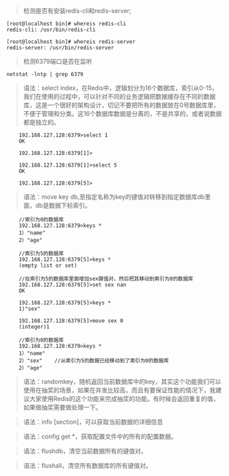 

>检测是否有安装redis-cli和redis-server;

    [root@localhost bin]# whereis redis-cli
    redis-cli: /usr/bin/redis-cli

    [root@localhost bin]# whereis redis-server
    redis-server: /usr/bin/redis-server

>检测6379端口是否在监听

    netstat -lntp | grep 6379

>语法：select index，在Redis中，逻辑划分为16个数据库，索引从0-15，我们在使用的过程中，可以针对不同的业务逻辑把数据缓存在不同的数据库，这是一个很好的架构设计，切记不要把所有的数据放在0号数据库里，不便于管理和分类。这16个数据库数据是分离的，不是共享的，或者说数据都是独立的。    

        192.168.127.128:6379>select 1
        OK

        192.168.127.128:6379[1]>

        192.168.127.128:6379[1]>select 5
        OK

        192.168.127.128:6379[5]>

>语法：move key db,至指定名称为key的键值对转移到指定数据库db里面，db是数据下标索引。

        //索引为0的数据库
        192.168.127.128:6379>keys *
        1）"name"
        2）"age"

        //索引为5的数据库
        192.168.127.128:6379[5]>keys *
        (empty list or set)

        //在索引为5的数据库里面增加sex键值对，然后把其移动到索引为0的数据库
        192.168.127.128:6379[5]>set sex nan
        OK

        192.168.127.128:6379[5]>keys *
        1)"sex"

        192.168.127.128:6379[5]>move sex 0
        (integer)1

        //索引为0的数据库
        192.168.127.128:6379>keys *
        1）"name"
        2）"sex"    //从索引为5的数据已经移动到了索引为0的数据库
        2）"age"

>语法：randomkey，随机返回当前数据库中的key，其实这个功能我们可以使用在抽奖的场景，如果在并发比较高，而且有要保证性能的情况下，我建议大家使用Redis的这个功能来完成抽奖的功能。有时候会返回重复的值，如果做抽奖需要做处理一下。

>语法：info [section]，可以获取当前数据的详细信息

>语法：config get *，获取配置文件中的所有的配置数据。

>语法：flushdb，清空当前数据所有的键值对。

>语法：flushall，清空所有数据库的所有键值对。
